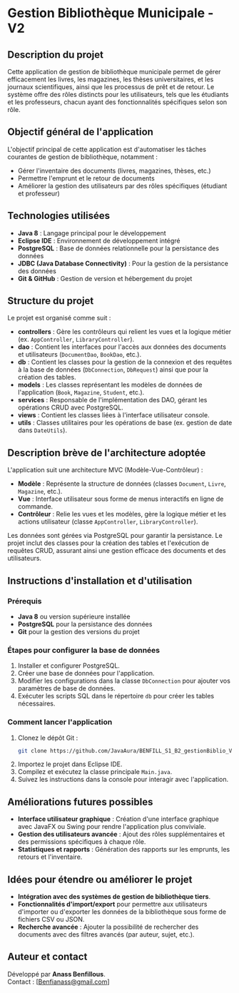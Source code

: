# Gestion Bibliothèque Municipale - V2

## Description du projet
Cette application de gestion de bibliothèque municipale permet de gérer efficacement les livres, les magazines, les thèses universitaires, et les journaux scientifiques, ainsi que les processus de prêt et de retour. Le système offre des rôles distincts pour les utilisateurs, tels que les étudiants et les professeurs, chacun ayant des fonctionnalités spécifiques selon son rôle.

## Objectif général de l'application
L'objectif principal de cette application est d'automatiser les tâches courantes de gestion de bibliothèque, notamment :
- Gérer l'inventaire des documents (livres, magazines, thèses, etc.)
- Permettre l'emprunt et le retour de documents
- Améliorer la gestion des utilisateurs par des rôles spécifiques (étudiant et professeur)

## Technologies utilisées
- **Java 8** : Langage principal pour le développement
- **Eclipse IDE** : Environnement de développement intégré
- **PostgreSQL** : Base de données relationnelle pour la persistance des données
- **JDBC (Java Database Connectivity)** : Pour la gestion de la persistance des données
- **Git & GitHub** : Gestion de version et hébergement du projet

## Structure du projet
Le projet est organisé comme suit :

- **controllers** : Gère les contrôleurs qui relient les vues et la logique métier (ex. `AppController`, `LibraryController`).
- **dao** : Contient les interfaces pour l'accès aux données des documents et utilisateurs (`DocumentDao`, `BookDao`, etc.).
- **db** : Contient les classes pour la gestion de la connexion et des requêtes à la base de données (`DbConnection`, `DbRequest`) ainsi que pour la création des tables.
- **models** : Les classes représentant les modèles de données de l'application (`Book`, `Magazine`, `Student`, etc.).
- **services** : Responsable de l'implémentation des DAO, gérant les opérations CRUD avec PostgreSQL.
- **views** : Contient les classes liées à l'interface utilisateur console.
- **utils** : Classes utilitaires pour les opérations de base (ex. gestion de date dans `DateUtils`).

## Description brève de l'architecture adoptée
L'application suit une architecture MVC (Modèle-Vue-Contrôleur) :
- **Modèle** : Représente la structure de données (classes `Document`, `Livre`, `Magazine`, etc.).
- **Vue** : Interface utilisateur sous forme de menus interactifs en ligne de commande.
- **Contrôleur** : Relie les vues et les modèles, gère la logique métier et les actions utilisateur (classe `AppController`, `LibraryController`).

Les données sont gérées via PostgreSQL pour garantir la persistance. Le projet inclut des classes pour la création des tables et l'exécution de requêtes CRUD, assurant ainsi une gestion efficace des documents et des utilisateurs.

## Instructions d'installation et d'utilisation

### Prérequis
- **Java 8** ou version supérieure installée
- **PostgreSQL** pour la persistance des données
- **Git** pour la gestion des versions du projet

### Étapes pour configurer la base de données
1. Installer et configurer PostgreSQL.
2. Créer une base de données pour l'application.
3. Modifier les configurations dans la classe `DbConnection` pour ajouter vos paramètres de base de données.
4. Exécuter les scripts SQL dans le répertoire `db` pour créer les tables nécessaires.

### Comment lancer l'application
1. Clonez le dépôt Git :
   ```bash
   git clone https://github.com/JavaAura/BENFILL_S1_B2_gestionBiblio_V
   ```
2. Importez le projet dans Eclipse IDE.
3. Compilez et exécutez la classe principale `Main.java`.
4. Suivez les instructions dans la console pour interagir avec l'application.

## Améliorations futures possibles
- **Interface utilisateur graphique** : Création d'une interface graphique avec JavaFX ou Swing pour rendre l'application plus conviviale.
- **Gestion des utilisateurs avancée** : Ajout des rôles supplémentaires et des permissions spécifiques à chaque rôle.
- **Statistiques et rapports** : Génération des rapports sur les emprunts, les retours et l'inventaire.

## Idées pour étendre ou améliorer le projet
- **Intégration avec des systèmes de gestion de bibliothèque tiers**.
- **Fonctionnalités d'import/export** pour permettre aux utilisateurs d'importer ou d'exporter les données de la bibliothèque sous forme de fichiers CSV ou JSON.
- **Recherche avancée** : Ajouter la possibilité de rechercher des documents avec des filtres avancés (par auteur, sujet, etc.).

## Auteur et contact
Développé par **Anass Benfillous**.  
Contact : [Benfianass@gmail.com]
